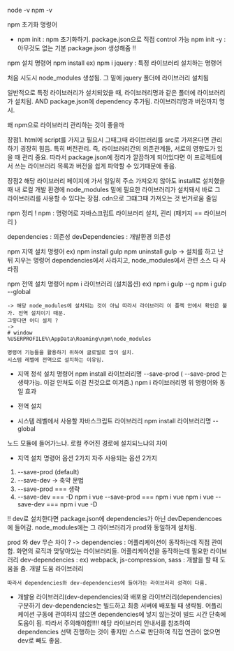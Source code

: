 node -v
npm -v

npm 초기화 명령어 
- npm init : npm 초기화하기. package.json으로 직접 control 가능 
 npm init -y : 아무것도 없는 기본 package.json 생성해줌 !!

 npm 설치 명령어 
 npm install 
 ex) npm i jquery  : 특정 라이브러리 설치하는 명령어 

 처음 시도시 node_modules 생성됨. 그 밑에 jquery 폴더에 라이브러리 설치됨

 일반적으로 특정 라이브러리가 설치되었을 때, 라이브러리명과 같은 폴더에 라이브러리가 설치됨. 
 AND 
 package.json에 dependency 추가됨. 라이브러리명과 버전까지 명시.


왜 npm으로 라이브러리 관리하는 것이 좋을까

장점1.
html에 script를 가지고 필요시 그때그때 라이브러리를 src로 가져온다면 
관리하기 굉장히 힘듬. 특히 버전관리. 
즉, 라이브러리간의 의존관계들, 서로의 영향도가 있을 때 관리 중요.
따라서 package.json에 정리가 깔끔하게 되어있다면 이 프로젝트에서 쓰는 라이브러리 목록과 버전을 쉽게 파악할 수 있기때문에 좋음. 

장점2
해당 라이브러리 페이지에 가서 일일히 주소 가져오지 않아도 install로 설치했을 때 내 로컬 개발 환경에 node_modules 밑에 필요한 라이브러리가 설치돼서 바로 그 라이브러리를 사용할 수 있다는 장점.
cdn으로 그떄그때 가져오는 것 번거로움 줄임


npm 정리 !
npm : 명령어로 자바스크립트 라이브러리 설치, 괸리 
(패키지 == 라이브러리 )

dependencies : 의존성
devDependencies : 개발환경 의존성 


npm 지역 설치 명령어 
ex)
npm install gulp 
npm uninstall gulp -> 설치를 하고 난 뒤 지우는 명령어 
                        dependencies에서 사라지고, node_modules에서 관련 소스 다 사라짐

npm 전역 설치 명령어
npm i 라이브러리 (설치옵션)
ex) npm i gulp --g
    npm i gulp --global

    -> 해당 node_modules에 설치되는 것이 아님 따라서 라이브러리 이 플젝 안에서 확인은 불가. 전역 설치이기 때문.
    그렇다면 어디 설치 ?
    -> 
    # window
    %USERPROFILE%\AppData\Roaming\npm\node_modules

    명령어 기능들을 활용하기 위하여 글로벌로 많이 설치.
    시스템 레벨에 전역으로 설치하는 이유임. 



* 지역  정석 설치 명령어 
npm install 라이브러리명 --save-prod
( --save-prod 는 생략가능. 이걸 안쳐도 이걸 친것으로 여겨줌.)
npm i 라이브러리명 
위 명령어와 동일 효과 


* 전역 설치 
* 시스템 레벨에서 사용할 자바스크립트 라이브러리 
npm install 라이브러리명 --global


노드 모듈에 들어가느냐. 로컬 주어진 경로에 설치되느냐의 차이


* 지역 설치 명령어 옵션 2가지 
자주 사용되는 옵션 2가지
1. --save-prod (default)
2. --save-dev 
-> 축약 문법 
1. --save-prod  === 생략
2. --save-dev === -D
npm i vue --save-prod === npm i vue 
npm i vue --save-dev === npm i vue -D

!! dev로 설치한다면
package.json에 dependencies가 아닌 devDependencoes에 들어감.
node_modules에는 그 라이브러리가 prod와 동일하게 설치됨.

prod 와 dev 무슨 차이 ?
-> dependencies : 어플리케이션이 동작하는데 직접 관여함. 화면의 로직과 맞닿아있는 라이브러리들. 어플리케이션을 동작하는데 필요한 라이브러리 
dev-dependencies : ex) webpack, js-compression, sass
                    : 개발을 할 때 도움을 줌. 개발 도움 라이브러리 

    따라서 dependencies와 dev-dependencies에 들어가는 라이브러리 성격이 다름. 

* 개발용 라이브러리(dev-dependencies)와 배포용 라이브러리(dependencies) 구분하기 
dev-dependencies는 빌드하고 최종 서버에 배포될 때 생략됨.
어플리케이션 구동에 관여하지 않으면 dependencies에 넣지 않는것이 빌드 시간 단축에 도움이 됨. 
따라서 주의해야함!!!!
해당 라이브러리 안내서를 참조하여 dependencies 선택 진행하는 것이 좋지만 스스로 판단하여 직접 연관이 없으면 dev로 빼도 좋음.



















